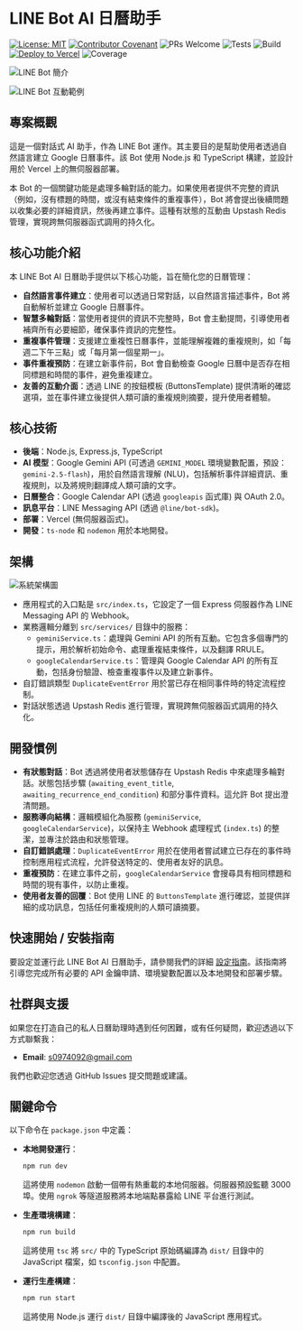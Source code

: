 # LINE Bot AI 日曆助手

[![License: MIT](https://img.shields.io/badge/License-MIT-yellow.svg)](https://opensource.org/licenses/MIT)
[![Contributor Covenant](https://img.shields.io/badge/Contributor%20Covenant-2.1-4baaaa.svg)](CODE_OF_CONDUCT.md)
![PRs Welcome](https://img.shields.io/badge/PRs-welcome-brightgreen.svg)
![Tests](https://img.shields.io/badge/Tests-Passing-brightgreen.svg)
![Build](https://img.shields.io/badge/Build-Passing-brightgreen.svg)
[![Deploy to Vercel](https://img.shields.io/badge/deploy%20to-Vercel-black.svg)](https://vercel.com/new/git/external?repository-url=https%3A%2F%2Fgithub.com%2Fyour-repo%2Fline-gemini-calendar-bot)
![Coverage](https://img.shields.io/badge/Coverage-93.7%25-blue.svg)

![LINE Bot 簡介](./chatbot.jpg)

![LINE Bot 互動範例](./helloworld.png)

## 專案概觀

這是一個對話式 AI 助手，作為 LINE Bot 運作。其主要目的是幫助使用者透過自然語言建立 Google 日曆事件。該 Bot 使用 Node.js 和 TypeScript 構建，並設計用於 Vercel 上的無伺服器部署。

本 Bot 的一個關鍵功能是處理多輪對話的能力。如果使用者提供不完整的資訊（例如，沒有標題的時間，或沒有結束條件的重複事件），Bot 將會提出後續問題以收集必要的詳細資訊，然後再建立事件。這種有狀態的互動由 Upstash Redis 管理，實現跨無伺服器函式調用的持久化。

## 核心功能介紹

本 LINE Bot AI 日曆助手提供以下核心功能，旨在簡化您的日曆管理：

*   **自然語言事件建立**：使用者可以透過日常對話，以自然語言描述事件，Bot 將自動解析並建立 Google 日曆事件。
*   **智慧多輪對話**：當使用者提供的資訊不完整時，Bot 會主動提問，引導使用者補齊所有必要細節，確保事件資訊的完整性。
*   **重複事件管理**：支援建立重複性日曆事件，並能理解複雜的重複規則，如「每週二下午三點」或「每月第一個星期一」。
*   **事件重複預防**：在建立新事件前，Bot 會自動檢查 Google 日曆中是否存在相同標題和時間的事件，避免重複建立。
*   **友善的互動介面**：透過 LINE 的按鈕模板 (ButtonsTemplate) 提供清晰的確認選項，並在事件建立後提供人類可讀的重複規則摘要，提升使用者體驗。

## 核心技術

*   **後端**：Node.js, Express.js, TypeScript
*   **AI 模型**：Google Gemini API (可透過 `GEMINI_MODEL` 環境變數配置，預設：`gemini-2.5-flash`)，用於自然語言理解 (NLU)，包括解析事件詳細資訊、重複規則，以及將規則翻譯成人類可讀的文字。
*   **日曆整合**：Google Calendar API (透過 `googleapis` 函式庫) 與 OAuth 2.0。
*   **訊息平台**：LINE Messaging API (透過 `@line/bot-sdk`)。
*   **部署**：Vercel (無伺服器函式)。
*   **開發**：`ts-node` 和 `nodemon` 用於本地開發。

## 架構

![系統架構圖](./system-architecture.png)

*   應用程式的入口點是 `src/index.ts`，它設定了一個 Express 伺服器作為 LINE Messaging API 的 Webhook。
*   業務邏輯分離到 `src/services/` 目錄中的服務：
    *   `geminiService.ts`：處理與 Gemini API 的所有互動。它包含多個專門的提示，用於解析初始命令、處理重複結束條件，以及翻譯 RRULE。
    *   `googleCalendarService.ts`：管理與 Google Calendar API 的所有互動，包括身份驗證、檢查重複事件以及建立新事件。
*   自訂錯誤類型 `DuplicateEventError` 用於當已存在相同事件時的特定流程控制。
*   對話狀態透過 Upstash Redis 進行管理，實現跨無伺服器函式調用的持久化。

## 開發慣例

*   **有狀態對話**：Bot 透過將使用者狀態儲存在 Upstash Redis 中來處理多輪對話。狀態包括步驟 (`awaiting_event_title`, `awaiting_recurrence_end_condition`) 和部分事件資料。這允許 Bot 提出澄清問題。
*   **服務導向結構**：邏輯模組化為服務 (`geminiService`, `googleCalendarService`)，以保持主 Webhook 處理程式 (`index.ts`) 的整潔，並專注於路由和狀態管理。
*   **自訂錯誤處理**：`DuplicateEventError` 用於在使用者嘗試建立已存在的事件時控制應用程式流程，允許發送特定的、使用者友好的訊息。
*   **重複預防**：在建立事件之前，`googleCalendarService` 會搜尋具有相同標題和時間的現有事件，以防止重複。
*   **使用者友善的回覆**：Bot 使用 LINE 的 `ButtonsTemplate` 進行確認，並提供詳細的成功訊息，包括任何重複規則的人類可讀摘要。

## 快速開始 / 安裝指南

要設定並運行此 LINE Bot AI 日曆助手，請參閱我們的詳細 [設定指南](./SETUP.md)。該指南將引導您完成所有必要的 API 金鑰申請、環境變數配置以及本地開發和部署步驟。

## 社群與支援

如果您在打造自己的私人日曆助理時遇到任何困難，或有任何疑問，歡迎透過以下方式聯繫我：

*   **Email**: s0974092@gmail.com

我們也歡迎您透過 GitHub Issues 提交問題或建議。

## 關鍵命令

以下命令在 `package.json` 中定義：

*   **本地開發運行**：
    ```bash
    npm run dev
    ```
    這將使用 `nodemon` 啟動一個帶有熱重載的本地伺服器。伺服器預設監聽 3000 埠。使用 `ngrok` 等隧道服務將本地端點暴露給 LINE 平台進行測試。

*   **生產環境構建**：
    ```bash
    npm run build
    ```
    這將使用 `tsc` 將 `src/` 中的 TypeScript 原始碼編譯為 `dist/` 目錄中的 JavaScript 檔案，如 `tsconfig.json` 中配置。

*   **運行生產構建**：
    ```bash
    npm run start
    ```
    這將使用 Node.js 運行 `dist/` 目錄中編譯後的 JavaScript 應用程式。
